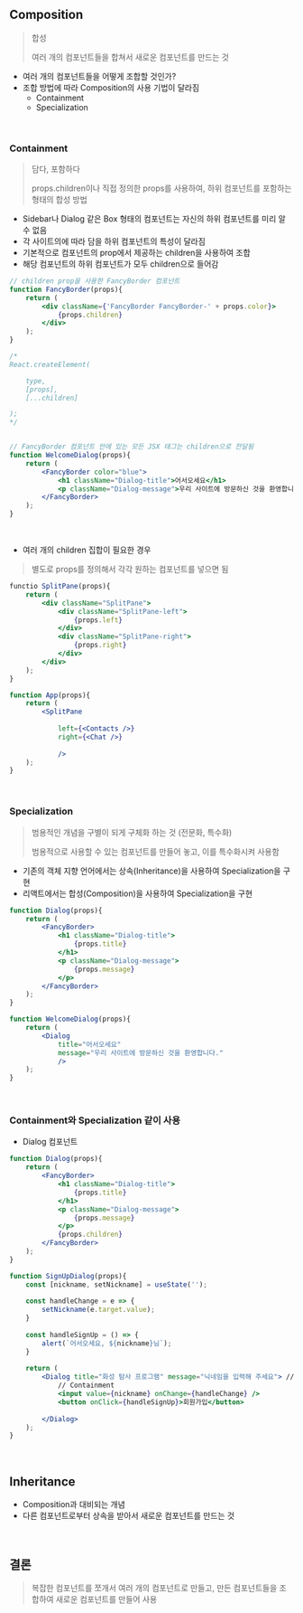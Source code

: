 ## Composition

> 합성
>
> 여러 개의 컴포넌트들을 합쳐서 새로운 컴포넌트를 만드는 것

- 여러 개의 컴포넌트들을 어떻게 조합할 것인가?
- 조합 방법에 따라 Composition의 사용 기법이 달라짐
  - Containment
  - Specialization

<br>

### Containment

> 담다, 포함하다
>
> props.children이나 직접 정의한 props를 사용하여, 하위 컴포넌트를 포함하는 형태의 합성 방법

- Sidebar나 Dialog 같은 Box 형태의 컴포넌트는 자신의 하위 컴포넌트를 미리 알 수 없음
- 각 사이트의에 따라 담을 하위 컴포넌트의 특성이 달라짐
- 기본적으로 컴포넌트의 prop에서 제공하는 children을 사용하여 조합
- 해당 컴포넌트의 하위 컴포넌트가 모두 children으로 들어감

``` jsx
// children prop을 사용한 FancyBorder 컴포넌트
function FancyBorder(props){
    return (
        <div className={'FancyBorder FancyBorder-' + props.color}>
        	{props.children}
        </div>
    );
}

/* 
React.createElement(

	type,
	[props],
	[...children]

);
*/


// FancyBorder 컴포넌트 안에 있는 모든 JSX 태그는 children으로 전달됨
function WelcomeDialog(props){
    return (
        <FancyBorder color="blue">
            <h1 className="Dialog-title">어서오세요</h1>
            <p className="Dialog-message">우리 사이트에 방문하신 것을 환영합니다!</p>
        </FancyBorder>
    );
}
```

<br>

- 여러 개의 children 집합이 필요한 경우

> 별도로 props를 정의해서  각각 원하는 컴포넌트를 넣으면 됨

```jsx
functio SplitPane(props){
    return (
        <div className="SplitPane">
            <div className="SplitPane-left">
            	{props.left}
            </div>
            <div className="SplitPane-right">
            	{props.right}
            </div>
        </div> 
    );
}

function App(props){
    return (
    	<SplitPane 
            
            left={<Contacts />}
            right={<Chat />}
            
            />
    );
}
```

<br>

### Specialization

> 범용적인 개념을 구별이 되게 구체화 하는 것 (전문화, 특수화)
>
> 범용적으로 사용할 수 있는 컴포넌트를 만들어 놓고, 이를 특수화시켜 사용함

- 기존의 객체 지향 언어에서는 상속(Inheritance)을 사용하여 Specialization을 구현
- 리액트에서는 합성(Composition)을 사용하여 Specialization을 구현

```jsx
function Dialog(props){
    return (
        <FancyBorder>
            <h1 className="Dialog-title">
            	{props.title}
            </h1>
            <p className="Dialog-message">
            	{props.message}
            </p>
        </FancyBorder>
    );
}

function WelcomeDialog(props){
    return (
    	<Dialog 
            title="어서오세요"
            message="우리 사이트에 방문하신 것을 환영합니다."
            />
    );
}
```

<br>

### Containment와 Specialization 같이 사용

- Dialog 컴포넌트

```jsx
function Dialog(props){
    return (
        <FancyBorder>
            <h1 className="Dialog-title">
            	{props.title}
            </h1>
            <p className="Dialog-message">
            	{props.message}
            </p>
            {props.children}
        </FancyBorder>
    );
}
```

```jsx
function SignUpDialog(props){
    const [nickname, setNickname] = useState('');
    
    const handleChange = e => {
        setNickname(e.target.value);
    }
    
    const handleSignUp = () => {
        alert(`어서오세요, ${nickname}님`);
    }
    
    return (
        <Dialog title="화성 탐사 프로그램" message="닉네임을 입력해 주세요"> // Specialization
            // Containment
        	<input value={nickname} onChange={handleChange} />
            <button onClick={handleSignUp}>회원가입</button>
            
        </Dialog>
    );
}
```

<br>

## Inheritance

-  Composition과 대비되는 개념
- 다른 컴포넌트로부터 상속을 받아서 새로운 컴포넌트를 만드는 것

<br>

## 결론

> 복잡한 컴포넌트를 쪼개서 여러 개의 컴포넌트로 만들고, 만든 컴포넌트들을 조합하여 새로운 컴포넌트를 만들어 사용
